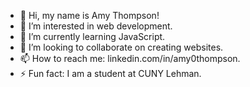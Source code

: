 - 👋 Hi, my name is Amy Thompson!
- 👀 I’m interested in web development.
- 🌱 I’m currently learning JavaScript.
- 💞️ I’m looking to collaborate on creating websites.
- 📫 How to reach me: linkedin.com/in/amy0thompson.
- ⚡ Fun fact: I am a student at CUNY Lehman.

<!---
Amy0Thompson/Amy0Thompson is a ✨ special ✨ repository because its `README.md` (this file) appears on your GitHub profile.
You can click the Preview link to take a look at your changes.
--->
